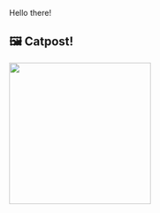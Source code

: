 Hello there!



## 🖼️ Catpost!

<sub>
    <img src="https://cdn2.thecatapi.com/images/5usjmKSqU.jpg" height="256">
</sub>

